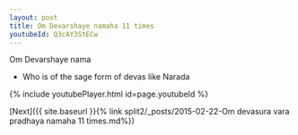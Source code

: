 ```yaml
---
layout: post
title: Om Devarshaye namaha 11 times
youtubeId: Q3cAY3StECw
---
```

 
 
Om Devarshaye nama 
 
 -  Who is of the sage form of devas like Narada 
 
  
 
  
 
 
 
 
 
 


{% include youtubePlayer.html id=page.youtubeId %}
 
[Next]({{ site.baseurl }}{% link  split2/_posts/2015-02-22-Om devasura vara pradhaya namaha 11 times.md%})
 
